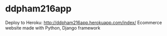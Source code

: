 # ddpham216app
Deploy to Heroku: http://ddpham216app.herokuapp.com/index/
Ecommerce website made with Python, Django framework
